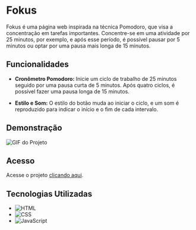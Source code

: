 # Fokus

Fokus é uma página web inspirada na técnica Pomodoro, que visa a concentração em tarefas importantes. Concentre-se em uma atividade por 25 minutos, por exemplo, e após esse período, é possível pausar por 5 minutos ou optar por uma pausa mais longa de 15 minutos.

## Funcionalidades

- **Cronômetro Pomodoro:** Inicie um ciclo de trabalho de 25 minutos seguido por uma pausa curta de 5 minutos. Após quatro ciclos, é possível fazer uma pausa longa de 15 minutos.

- **Estilo e Som:** O estilo do botão muda ao iniciar o ciclo, e um som é reproduzido para indicar o início e o fim de cada intervalo.

## Demonstração

![GIF do Projeto](fokus.gif)

## Acesso

Acesse o projeto [clicando aqui](https://fokus-rose.vercel.app/).

## Tecnologias Utilizadas

- ![HTML](https://img.shields.io/badge/-HTML-E34F26?style=flat&logo=html5&logoColor=white)
- ![CSS](https://img.shields.io/badge/-CSS-1572B6?style=flat&logo=css3&logoColor=white)
- ![JavaScript](https://img.shields.io/badge/-JavaScript-F7DF1E?style=flat&logo=javascript&logoColor=black)

